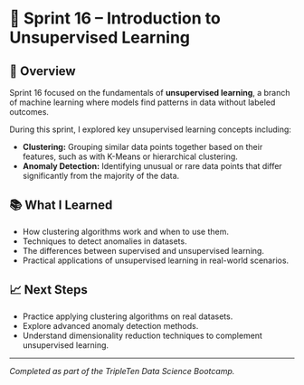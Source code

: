 # 🤝 Sprint 16 – Introduction to Unsupervised Learning

## 📌 Overview
Sprint 16 focused on the fundamentals of **unsupervised learning**, a branch of machine learning where models find patterns in data without labeled outcomes.

During this sprint, I explored key unsupervised learning concepts including:

- **Clustering:** Grouping similar data points together based on their features, such as with K-Means or hierarchical clustering.
- **Anomaly Detection:** Identifying unusual or rare data points that differ significantly from the majority of the data.

## 📚 What I Learned
- How clustering algorithms work and when to use them.
- Techniques to detect anomalies in datasets.
- The differences between supervised and unsupervised learning.
- Practical applications of unsupervised learning in real-world scenarios.

## 📈 Next Steps
- Practice applying clustering algorithms on real datasets.
- Explore advanced anomaly detection methods.
- Understand dimensionality reduction techniques to complement unsupervised learning.

---

*Completed as part of the TripleTen Data Science Bootcamp.*
